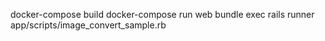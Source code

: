 docker-compose build
docker-compose run web bundle exec rails runner app/scripts/image_convert_sample.rb
